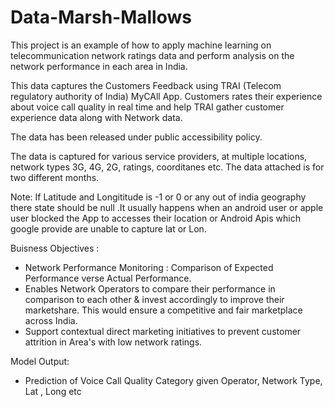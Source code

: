 # Data-Marsh-Mallows

This project is an example of how to apply machine learning on telecommunication network ratings data and perform analysis on the network performance in each area in India.

This data captures the Customers Feedback using TRAI (Telecom regulatory authority of India) MyCAll App. Customers rates their experience about voice call quality in real time and help TRAI gather customer experience data along with Network data.

The data has been released under public accessibility policy.

The data is captured for various service providers, at multiple locations, network types 3G, 4G, 2G, ratings, coorditanes etc. The data attached is for two different months.

Note: If Latitude and Longititude is -1 or 0 or any out of india geography there state should be null .It usually happens when an android user or apple user blocked the App to accesses their location or Android Apis which google provide are unable to capture lat or Lon.


Buisness Objectives :
- Network Performance Monitoring : Comparison of Expected Performance verse Actual Performance. 
- Enables Network Operators to compare their performance in comparison to each other & invest accordingly to improve their marketshare. 
  This would ensure a competitive and fair marketplace across India. 
- Support contextual direct marketing initiatives to prevent customer attrition in Area's with low network ratings.
 
Model Output:
- Prediction of Voice Call Quality Category given Operator, Network Type,  Lat , Long etc 
